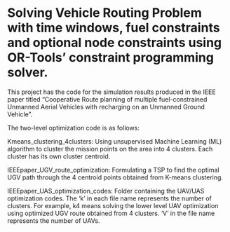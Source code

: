 # Solving Vehicle Routing Problem with time windows, fuel constraints and optional node constraints using OR-Tools’ constraint programming solver.

This project has the code for the simulation results produced in the IEEE paper titled “Cooperative Route planning of multiple fuel-constrained Unmanned Aerial Vehicles with recharging on an Unmanned Ground Vehicle”.

The two-level optimization code is as follows:

Kmeans_clustering_4clusters:  Using unsupervised Machine Learning (ML) algorithm to cluster the mission points on the area into 4 clusters. Each cluster has its own cluster centroid.

IEEEpaper_UGV_route_optimization:  Formulating a TSP to find the optimal UGV path through the 4 centroid points obtained from K-means clustering.

IEEEpaper_UAS_optimization_codes:  Folder containing the UAV/UAS optimization codes. The ‘k’ in each file name represents the number of clusters. For example, k4 means solving the lower level UAV optimization using optimized UGV route obtained from 4 clusters. ‘V’ in the file name represents the number of UAVs.
